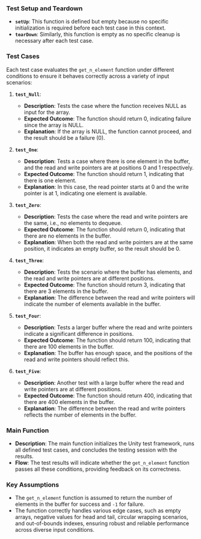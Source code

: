 ### **Test Setup and Teardown**

- **`setUp`**: This function is defined but empty because no specific initialization is required before each test case
  in this context.
- **`tearDown`**: Similarly, this function is empty as no specific cleanup is necessary after each test case.

### **Test Cases**

Each test case evaluates the `get_n_element` function under different conditions to ensure it behaves correctly across a
variety of input scenarios:

1. **`test_Null`**:
    - **Description**: Tests the case where the function receives NULL as input for the array.
    - **Expected Outcome**: The function should return 0, indicating failure since the array is NULL.
    - **Explanation**: If the array is NULL, the function cannot proceed, and the result should be a failure (0).

2. **`test_One`**: 
    - **Description**: Tests a case where there is one element in the buffer, and the read and write pointers are at positions 0 and 1 respectively.
    - **Expected Outcome**: The function should return 1, indicating that there is one element.
    - **Explanation**: In this case, the read pointer starts at 0 and the write pointer is at 1, indicating one element is available.

3. **`test_Zero`**:
    - **Description**: Tests the case where the read and write pointers are the same, i.e., no elements to dequeue.
    - **Expected Outcome**: The function should return 0, indicating that there are no elements in the buffer.
    - **Explanation**: When both the read and write pointers are at the same position, it indicates an empty buffer, so the result should be 0.

4. **`test_Three`**:
    - **Description**: Tests the scenario where the buffer has elements, and the read and write pointers are at different positions.
    - **Expected Outcome**: The function should return 3, indicating that there are 3 elements in the buffer.
    - **Explanation**: The difference between the read and write pointers will indicate the number of elements available in the buffer.

5. **`test_Four`**:
    - **Description**: Tests a larger buffer where the read and write pointers indicate a significant difference in positions.
    - **Expected Outcome**: The function should return 100, indicating that there are 100 elements in the buffer.
    - **Explanation**: The buffer has enough space, and the positions of the read and write pointers should reflect this.

6. **`test_Five`**:
    - **Description**: Another test with a large buffer where the read and write pointers are at different positions.
    - **Expected Outcome**: The function should return 400, indicating that there are 400 elements in the buffer.
    - **Explanation**: The difference between the read and write pointers reflects the number of elements in the buffer.

### **Main Function**

- **Description**: The main function initializes the Unity test framework, runs all defined test cases, and concludes
  the testing session with the results.
- **Flow**: The test results will indicate whether the `get_n_element` function passes all these conditions, providing
  feedback on its correctness.

### **Key Assumptions**

- The `get_n_element` function is assumed to return the number of elements in the buffer for success and `-1` for
  failure.
- The function correctly handles various edge cases, such as empty arrays, negative values for head and tail, circular
  wrapping scenarios, and out-of-bounds indexes, ensuring robust and reliable performance across diverse input
  conditions. 
